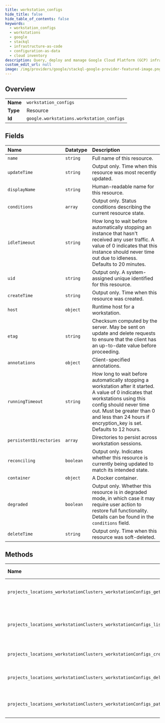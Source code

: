 ```yaml
---
title: workstation_configs
hide_title: false
hide_table_of_contents: false
keywords:
  - workstation_configs
  - workstations
  - google    
  - stackql
  - infrastructure-as-code
  - configuration-as-data
  - cloud inventory
description: Query, deploy and manage Google Cloud Platform (GCP) infrastructure and resources using SQL
custom_edit_url: null
image: /img/providers/google/stackql-google-provider-featured-image.png
---
```

  
    

## Overview
<table><tbody>
<tr><td><b>Name</b></td><td><code>workstation_configs</code></td></tr>
<tr><td><b>Type</b></td><td>Resource</td></tr>
<tr><td><b>Id</b></td><td><code>google.workstations.workstation_configs</code></td></tr>
</tbody></table>

## Fields
| Name | Datatype | Description |
|:-----|:---------|:------------|
| `name` | `string` | Full name of this resource. |
| `updateTime` | `string` | Output only. Time when this resource was most recently updated. |
| `displayName` | `string` | Human-readable name for this resource. |
| `conditions` | `array` | Output only. Status conditions describing the current resource state. |
| `idleTimeout` | `string` | How long to wait before automatically stopping an instance that hasn't received any user traffic. A value of 0 indicates that this instance should never time out due to idleness. Defaults to 20 minutes. |
| `uid` | `string` | Output only. A system-assigned unique identified for this resource. |
| `createTime` | `string` | Output only. Time when this resource was created. |
| `host` | `object` | Runtime host for a workstation. |
| `etag` | `string` | Checksum computed by the server. May be sent on update and delete requests to ensure that the client has an up-to-date value before proceeding. |
| `annotations` | `object` | Client-specified annotations. |
| `runningTimeout` | `string` | How long to wait before automatically stopping a workstation after it started. A value of 0 indicates that workstations using this config should never time out. Must be greater than 0 and less than 24 hours if encryption_key is set. Defaults to 12 hours. |
| `persistentDirectories` | `array` | Directories to persist across workstation sessions. |
| `reconciling` | `boolean` | Output only. Indicates whether this resource is currently being updated to match its intended state. |
| `container` | `object` | A Docker container. |
| `degraded` | `boolean` | Output only. Whether this resource is in degraded mode, in which case it may require user action to restore full functionality. Details can be found in the `conditions` field. |
| `deleteTime` | `string` | Output only. Time when this resource was soft-deleted. |
## Methods
| Name | Accessible by | Required Params | Description |
|:-----|:--------------|:----------------|:------------|
| `projects_locations_workstationClusters_workstationConfigs_get` | `SELECT` | `locationsId, projectsId, workstationClustersId, workstationConfigsId` | Returns the requested workstation configuration. |
| `projects_locations_workstationClusters_workstationConfigs_list` | `SELECT` | `locationsId, projectsId, workstationClustersId` | Returns all workstation configurations in the specified cluster. |
| `projects_locations_workstationClusters_workstationConfigs_create` | `INSERT` | `locationsId, projectsId, workstationClustersId` | Creates a new workstation configuration. |
| `projects_locations_workstationClusters_workstationConfigs_delete` | `DELETE` | `locationsId, projectsId, workstationClustersId, workstationConfigsId` | Deletes the specified workstation configuration. |
| `projects_locations_workstationClusters_workstationConfigs_patch` | `EXEC` | `locationsId, projectsId, workstationClustersId, workstationConfigsId` | Updates an existing workstation configuration. |
